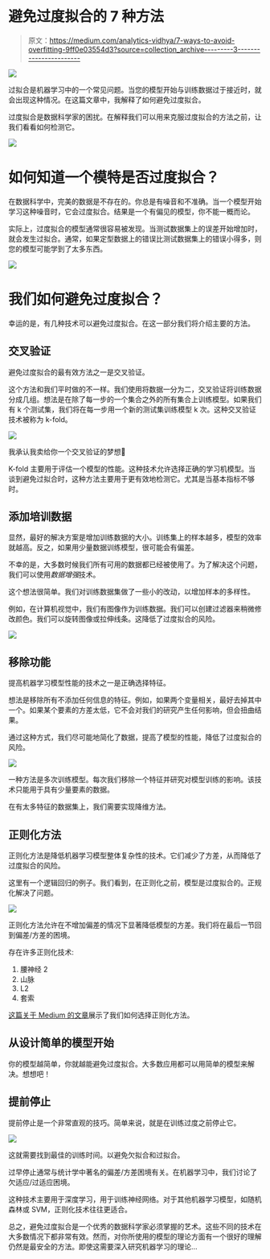 # 避免过度拟合的 7 种方法

> 原文：<https://medium.com/analytics-vidhya/7-ways-to-avoid-overfitting-9ff0e03554d3?source=collection_archive---------3----------------------->

![](img/d95b6d40a97b809ac8d6ba64479c7c57.png)

过拟合是机器学习中的一个常见问题。当您的模型开始与训练数据过于接近时，就会出现这种情况。在这篇文章中，我解释了如何避免过度拟合。

过度拟合是数据科学家的困扰。在解释我们可以用来克服过度拟合的方法之前，让我们看看如何检测它。

![](img/11deaa4aaa41085cd2c6b1993b3bfd66.png)

# 如何知道一个模特是否过度拟合？

在数据科学中，完美的数据是不存在的。你总是有噪音和不准确。当一个模型开始学习这种噪音时，它会过度拟合。结果是一个有偏见的模型，你不能一概而论。

实际上，过度拟合的模型通常很容易被发现。当测试数据集上的误差开始增加时，就会发生过拟合。通常，如果定型数据上的错误比测试数据集上的错误小得多，则您的模型可能学到了太多东西。

![](img/a388835a8c4af7a3722e9260d162567e.png)

# 我们如何避免过度拟合？

幸运的是，有几种技术可以避免过度拟合。在这一部分我们将介绍主要的方法。

## 交叉验证

避免过度拟合的最有效方法之一是交叉验证。

这个方法和我们平时做的不一样。我们使用将数据一分为二，交叉验证将训练数据分成几组。想法是在除了每一步的一个集合之外的所有集合上训练模型。如果我们有 k 个测试集，我们将在每一步用一个新的测试集训练模型 k 次。这种交叉验证技术被称为 k-fold。

![](img/c875d56bb5904bc8f428cba4631aae16.png)

我承认我卖给你一个交叉验证的梦想🙂

K-fold 主要用于评估一个模型的性能。这种技术允许选择正确的学习机模型。当谈到避免过拟合时，这种方法主要用于更有效地检测它。尤其是当基本指标不够时。

## 添加培训数据

显然，最好的解决方案是增加训练数据的大小。训练集上的样本越多，模型的效率就越高。反之，如果用少量数据训练模型，很可能会有偏差。

不幸的是，大多数时候我们所有可用的数据都已经被使用了。为了解决这个问题，我们可以使用*数据增强*技术。

这个想法很简单。我们对训练数据集做了一些小的改动，以增加样本的多样性。

例如，在计算机视觉中，我们有图像作为训练数据。我们可以创建过滤器来稍微修改颜色。我们可以旋转图像或拉伸线条。这降低了过度拟合的风险。

![](img/398708f0403613d99f7aab17e020b9a9.png)

## 移除功能

提高机器学习模型性能的技术之一是正确选择特征。

想法是移除所有不添加任何信息的特征。例如，如果两个变量相关，最好去掉其中一个。如果某个要素的方差太低，它不会对我们的研究产生任何影响，但会扭曲结果。

通过这种方式，我们尽可能地简化了数据，提高了模型的性能，降低了过度拟合的风险。

![](img/88632d3c39fc28c8651b8916685dbe64.png)

一种方法是多次训练模型。每次我们移除一个特征并研究对模型训练的影响。该技术只能用于具有少量要素的数据。

在有太多特征的数据集上，我们需要实现降维方法。

## 正则化方法

正则化方法是降低机器学习模型整体复杂性的技术。它们减少了方差，从而降低了过度拟合的风险。

这里有一个逻辑回归的例子。我们看到，在正则化之前，模型是过度拟合的。正规化解决了问题。

![](img/8fff624ad7f5dca915448ff51c6f9e55.png)

正则化方法允许在不增加偏差的情况下显著降低模型的方差。我们将在最后一节回到偏差/方差的困境。

存在许多正则化技术:

1.  腰神经 2
2.  山脉
3.  L2
4.  套索

[这篇关于 Medium 的文章](https://towardsdatascience.com/regularization-in-machine-learning-76441ddcf99a)展示了我们如何选择正则化方法。

## 从设计简单的模型开始

你的模型越简单，你就越能避免过度拟合。大多数应用都可以用简单的模型来解决。想想吧！

## 提前停止

提前停止是一个非常直观的技巧。简单来说，就是在训练过度之前停止它。

![](img/e76c6298cb582b71f1507b6093148bc4.png)

这就需要找到最佳的训练时间。以避免欠拟合和过拟合。

过早停止通常与统计学中著名的偏差/方差困境有关。在机器学习中，我们讨论了欠适应/过适应困境。

这种技术主要用于深度学习，用于训练神经网络。对于其他机器学习模型，如随机森林或 SVM，正则化技术往往更适合。

总之，避免过度拟合是一个优秀的数据科学家必须掌握的艺术。这些不同的技术在大多数情况下都非常有效。然而，对你所使用的模型的理论方面有一个很好的理解仍然是最安全的方法。即使这需要深入研究机器学习的理论…